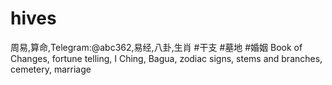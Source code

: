 # hives
周易,算命,Telegram:@abc362,易经,八卦,生肖 #干支 #墓地 #婚姻 Book of Changes, fortune telling, I Ching, Bagua, zodiac signs, stems and branches, cemetery, marriage

